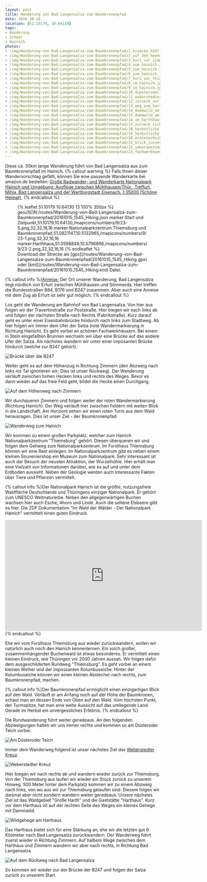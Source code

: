 ```yaml
---
layout: post
title: Wanderung von Bad Langensalza zum Baumkronenpfad
date: 2016-10-16
location: [51.10179, 10.64130]
tags:
- Wanderung
- Schwer
- Hainich
photos:
- /img/Wanderung-von-Bad-Langensalza-zum-Baumkronenpfad/1_bruecke_b247.jpg
- /img/Wanderung-von-Bad-Langensalza-zum-Baumkronenpfad/2_auf_dem_hoehenzug_nach_zimmern.jpg
- /img/Wanderung-von-Bad-Langensalza-zum-Baumkronenpfad/3_kurz_vor_zimmern.jpg
- /img/Wanderung-von-Bad-Langensalza-zum-Baumkronenpfad/4_zum_hainich.jpg
- /img/Wanderung-von-Bad-Langensalza-zum-Baumkronenpfad/5_zum_hainich.jpg
- /img/Wanderung-von-Bad-Langensalza-zum-Baumkronenpfad/6_zum_hainich.jpg
- /img/Wanderung-von-Bad-Langensalza-zum-Baumkronenpfad/7_kurz_vor_thiemsburg.jpg
- /img/Wanderung-von-Bad-Langensalza-zum-Baumkronenpfad/8_im_hainich.jpg
- /img/Wanderung-von-Bad-Langensalza-zum-Baumkronenpfad/9_im_hainich.jpg
- /img/Wanderung-von-Bad-Langensalza-zum-Baumkronenpfad/10_duesteroder_teich.jpg
- /img/Wanderung-von-Bad-Langensalza-zum-Baumkronenpfad/11_weberstedter_kreuz.jpg
- /img/Wanderung-von-Bad-Langensalza-zum-Baumkronenpfad/12_zurueck_zur_thiemsburg.jpg
- /img/Wanderung-von-Bad-Langensalza-zum-Baumkronenpfad/13_weg_zum_harth.jpg
- /img/Wanderung-von-Bad-Langensalza-zum-Baumkronenpfad/14_dammwild_am_harthhaus.jpg
- /img/Wanderung-von-Bad-Langensalza-zum-Baumkronenpfad/15_dammwild_am_harthhaus.jpg
- /img/Wanderung-von-Bad-Langensalza-zum-Baumkronenpfad/16_im_harthhaus.jpg
- /img/Wanderung-von-Bad-Langensalza-zum-Baumkronenpfad/17_zurueck_richtung_zimmern.jpg
- /img/Wanderung-von-Bad-Langensalza-zum-Baumkronenpfad/18_herbstliche_fruechte.jpg
- /img/Wanderung-von-Bad-Langensalza-zum-Baumkronenpfad/19_herbstliche_fruechte.jpg
- /img/Wanderung-von-Bad-Langensalza-zum-Baumkronenpfad/20_erntetechnik.jpg
- /img/Wanderung-von-Bad-Langensalza-zum-Baumkronenpfad/21_blick_zurueck.jpg
- /img/Wanderung-von-Bad-Langensalza-zum-Baumkronenpfad/22_ueberquerung_der_salza.jpg
- /img/Wanderung-von-Bad-Langensalza-zum-Baumkronenpfad/23_fachwerkhaeuser_in_bad_langensalza.jpg
---
```

Diese ca. 30km lange Wanderung führt von Bad Langensalza aus zum Baumkronenpfad im Hainich.
{% callout warning %}
Falls Ihnen dieser Wandervorschlag gefällt, können Sie eine passende Wanderkarte bei amazon.de bestellen:
<a rel="nofollow" href="https://www.amazon.de/Radwander--Wanderkarte-Nationalpark-Hainich-Umgebung/dp/3895911194/ref=as_li_ss_tl?ie=UTF8&qid=1472928918&sr=8-1&keywords=wanderkarte+hainich&linkCode=ll1&tag=thueringergip-21&linkId=b66bbc5cdd67505a7e90502ee600e820
">Große Radwander- und Wanderkarte Nationalpark Hainich und Umgebung: Ausflüge zwischen Mühlhausen/Thür., Treffurt, Mihla, Bad Langensalza und der Wartburgstadt Eisenach. 1:35000 (Schöne Heimat) </a><img src="http://ir-de.amazon-adsystem.com/e/ir?t=thueringergip-21&l=as2&o=3&a=1472928918" width="1" height="1" border="0" alt="" style="border:none !important; margin:0px !important;" />
{% endcallout %}
<figure>{% leaflet 51.10179 10.64130 13 100% 350px %}
geoJSON:/routes/Wanderung-von-Bad-Langensalza-zum-Baumkronenpfad/20161015_1545_Hiking.json
marker:Start und Zielpunkt,51.10179,10.64130,/mapicons/numbers/9/23-S.png,32,32,16,16
marker:Nationalparkzentrum Thiemsburg und Baumkronenpfad,51.0821147,10.5132965,/mapicons/numbers/9/23-1.png,32,32,16,16
marker:Harthhaus,51.0598849,10.5796896,/mapicons/numbers/9/23-2.png,32,32,16,16
{% endleaflet %}
<figcaption>Download der Strecke als [gpx](/routes/Wanderung-von-Bad-Langensalza-zum-Baumkronenpfad/20161015_1545_Hiking.gpx) oder [kml](/routes/Wanderung-von-Bad-Langensalza-zum-Baumkronenpfad/20161015_1545_Hiking.kml) Datei.</figcaption></figure>
<!-- more -->
{% callout info %}<u>Anreise:</u> Der Ort unserer Wanderung, Bad Langensalza liegt nördlich von Erfurt zwischen Mühlhausen und Sömmerda. Hier treffen die Bundesstraßen B84, B176 und B247 zusammen. Aber auch eine Anreise mit dem Zug ab Erfurt ist sehr gut möglich.
{% endcallout %}

Los geht die Wanderung am Bahnhof von Bad Langensalza. Von hier aus folgen wir der Travertinstraße zur Poststraße. Hier biegen wir nach links ab und folgen der nächsten Straße nach Rechts (Fabrikstraße). Kurz darauf geht es unter einer Eisenbahnbrücke hindurch nach links zum Stadtweg. Ab hier folgen wir immer dem Ufer der Salza (rote Wandermarkierung in Richtung Hainich). Es geht vorbei an schönen Fachwerkhäusern. Bei einem in Stein eingefaßten Brunnen wechseln wir über eine Brücke auf das andere Ufer der Salza. Als nächstes wandern wir unter einer imposanten Brücke hindurch (welche zur B247 gehört).

![Brücke über die B247](/img/Wanderung-von-Bad-Langensalza-zum-Baumkronenpfad/1_bruecke_b247.jpg "Brücke über die B247")

Weiter geht es auf dem Höhenzug in Richtung Zimmern (den Abzweig nach links ins Tal ignorieren wir; Dies ist unser Rückweg). Der Wanderung verläuft zwischen hohen Hecken links und rechts des Weges. Bevor es dann wieder auf das freie Feld geht, bildet die Hecke einen Durchgang.

![Auf dem Höhenweg nach Zimmern](/img/Wanderung-von-Bad-Langensalza-zum-Baumkronenpfad/2_auf_dem_hoehenzug_nach_zimmern.jpg "Auf dem Höhenweg nach Zimmern")

Wir durchqueren Zimmern und folgen weiter der roten Wandermarkierung (Richtung Hainich). Der Weg verläuft hier zwischen Feldern mit weiten Blick in die Landschaft. Am Horizont sehen wir einen roten Turm aus dem Wald herausragen. Dies ist unser Ziel - der Baumkronenpfad.

![Wanderweg zum Hainich](/img/Wanderung-von-Bad-Langensalza-zum-Baumkronenpfad/4_zum_hainich.jpg "Wanderweg zum Hainich")

Wir kommen zu einem großen Parkplatz, welcher zum Hainich Nationalparkzentrum "Thiemsburg" gehört. Diesen überqueren wir und folgen dem Gehweg zum Nationalparkzentrum. Im Forsthaus Thiemsburg können wir eine Rast einlegen. Im Nationalparkzentrum gibt es neben einem kleinen Souveniershop ein Museum zum Nationalpark. Sehr interessant ist auch der Besuch der neusten Attraktion, der Wurzelhöhle. Hier erhält man eine Vielzahl von Informationen darüber, wie es auf und unter dem Erdboden aussieht. Neben der Geologie werden auch interessante Fakten über Tiere und Pflanzen vermittelt.

{% callout info %}Der Nationalpark Hainich ist die größte, nutzungsfreie Waldfläche Deutschlands und Thüringens einziger Nationalpark. Er gehört zum UNESCO Weltnaturerbe. Neben den allgegenwärtigen Buchen wachsen hier auch Esche, Ahorn und Linde. Auch die seltene Elsbeere gibt es hier. Die ZDF Dokumentation "Im Wald der Wälder - Der Nationalpark Hainich" vermittelt einen guten Eindruck.
<iframe width="640" height="360" src="https://www.youtube.com/embed/Yl7FJwnIy-0" frameborder="0" allowfullscreen></iframe>
{% endcallout %}

Ehe wir vom Forsthaus Thiemsburg aus wieder zurückwandern, wollen wir natürlich auch noch den Hainich kennenlernen. Ein solch großer, zusammenhängender Buchenwald ist etwas besonderes. Er vermittelt einen kleinen Eindruck, wie Thüringen vor 2000 Jahren aussah.
Wir folgen dafür dem ausgeschilderten Rundweg "Thiemsburg". Es geht vorbei an einem kleinen Weiher und der impossanten Kolumbuseiche. Hinter der Kolumbuseiche können wir einen kleinen Abstecher nach rechts, zum Baumkronenpfad, machen.

{% callout info %}Der Baumkronenpfad ermöglicht einen einzigartigen Blick auf den Wald. Verläuft er am Anfang noch auf der Höhe der Baumkronen, schaut man an dessen Ende von Oben auf den Wald. Vom höchsten Punkt, der Turmspitze, hat man eine weite Aussicht auf das umliegende Land. Gerade im Herbst ein unvergessliches Erlebnis.
{% endcallout %}

Die Rundwanderung führt weiter geradeaus. An den folgenden Abzweigungen halten wir uns immer rechts und kommen so am Düsteroder Teich vorbei.

![Am Düsteroder Teich](/img/Wanderung-von-Bad-Langensalza-zum-Baumkronenpfad/10_duesteroder_teich.jpg "Am Düsteroder Teich")

Immer dem Wanderweg folgend ist unser nächstes Ziel das [Weberstedter Kreuz](http://www.suehnekreuz.de/thueringen/weberstedt.htm#1).

![Weberstedter Kreuz](/img/Wanderung-von-Bad-Langensalza-zum-Baumkronenpfad/11_weberstedter_kreuz.jpg "Weberstedter Kreuz")

Hier biegen wir nach rechts ab und wandern wieder zurück zur Thiemsburg. Von der Thiemsburg aus laufen wir wieder ein Stück zurück zu unserem Hinweg. 500 Meter hinter dem Parkplatz kommen wir zu einem Abzweig nach links, von wo aus wir zur Thiemsburg gelaufen sind. Diesem folgen wir diesmal aber nicht sondern wandern weiter geradeaus. Unsere nächstes Ziel ist das Waldgebiet "Große Harth" und die Gaststätte "Harthaus". Kurz vor dem Harthaus ist auf der rechten Seite des Weges ein kleines Gehege mit Dammwild.

![Wildgehege am Harthaus](/img/Wanderung-von-Bad-Langensalza-zum-Baumkronenpfad/14_dammwild_am_harthhaus.jpg "Wildgehege am Harthaus")

Das Harthaus bietet sich für eine Stärkung an, ehe wir die letzten gut 6 Kilometer nach Bad Langensalza zurückwandern. Der Wanderweg führt zuerst wieder in Richtung Zimmern. Auf halbem Wege zwischen dem Harthaus und Zimmern wandern wir aber nach rechts, in Richtung Bad Langensalza.

![Auf dem Rückweg nach Bad Langensalza](/img/Wanderung-von-Bad-Langensalza-zum-Baumkronenpfad/21_blick_zurueck.jpg "Auf dem Rückweg nach Bad Langensalza")

So kommen wir wieder zur der Brücke der B247 und folgen der Salza zurück zu unserem Start.
